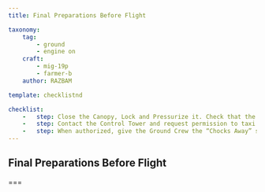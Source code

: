 ```yaml
---
title: Final Preparations Before Flight

taxonomy:
    tag:
        - ground
        - engine on
    craft: 
        - mig-19p
        - farmer-b
    author: RAZBAM

template: checklistnd

checklist:
    -   step: Close the Canopy, Lock and Pressurize it. Check that the indicator of the Cockpit Pressure Indicator remains at 0. Check that both the “Cockpit Pressurization” lever and “Cockpit Ventilation” switch are in the Open position.
    -   step: Contact the Control Tower and request permission to taxi to the active runway.
    -   step: When authorized, give the Ground Crew the “Chocks Away” signal and confirm that Chocks have been removed.
---
```


## Final Preparations Before Flight

===
